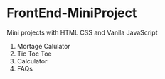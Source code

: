 # FrontEnd-MiniProject
Mini projects with HTML CSS and Vanila JavaScript 
1. Mortage Calulator
2. Tic Toc Toe
3. Calculator
4. FAQs
